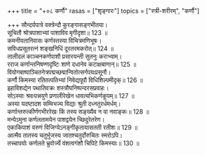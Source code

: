 +++
title = "+०८ कर्णौ"
rasas = ["शृङ्गारः"]
topics = ["स्त्री-शरीरम्", "कर्णौ"]

+++
सौन्दर्यपात्रे वक्त्रेन्दौ कुरङ्गासङ्गभीतया।  
सूचितौ श्रोत्रपाशाभ्यां पाशाविव मृगीदृशा॥ 123 ॥  
कमनीयतानिवासः कर्णस्तस्या विचित्रमणिभूषः।  
सविधप्रसूतरत्नं शङ्खनिधिं दूरतरमकरोत्॥ 124 ॥  
तालीदलं काञ्चनकर्णपाशौ प्रसारयन्ती सुतनुः कराभ्याम्।  
रराज कर्णान्तनिषण्णदृष्टिः शाणे दधानेव कटाक्षबाणान्॥ 125 ॥  
वियोगबाष्पाञ्चितनेत्रपद्मच्छद्मान्वितोत्सर्गपयःप्रसूनौ।  
कर्णौ किमस्या रतितत्पतिभ्यां निवेद्यपूपौ विधिशिल्पमीदृक्॥ 126 ॥  
इहाविशद्येन पथातिवक्रः शस्त्रौघनिष्पन्दरसप्रवाहः।  
सोऽस्याः श्रवःपत्त्रयुगे प्रणालीरेखेन धावत्यभिकर्णकूपम्॥ 127 ॥  
अस्या यदष्टादश सम्विभज्य विद्याः श्रुती दध्नतुरर्धमर्धम्।  
कर्णान्तरुत्कीर्णगभीररेखः किं तस्य सङ्ख्यैव न वा नवाङ्कः॥ 128 ॥  
मन्येऽमुना कर्णलतामयेन पाशद्वयेन च्छिदुरेतरेण।  
एकाकिपाशं वरुणं विजिग्येऽनङ्गीकृतायासतती रतीशः॥ 129 ॥  
आत्मैव तातस्य चतुर्भुजस्य जातश्चतुर्दोरुचितः स्मरोऽपि।  
तच्चापयोः कर्णलते भ्रुवोर्ज्ये वंशत्वगंशौ चिपिटे किमस्याः॥ 130 ॥  